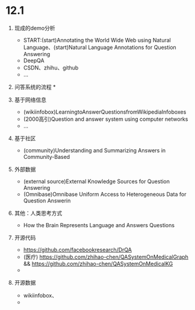 # 12.1
1. 现成的demo分析
    * START:(start)Annotating the World Wide Web using Natural Language、(start)Natural Language Annotations for Question Answering
    * DeepQA
    * CSDN、zhihu、github
    * ...

2. 问答系统的流程
    * 
3. 基于网络信息
    * (wikiinfobox)LearningtoAnswerQuestionsfromWikipediaInfoboxes
    * (2000高引)Question and answer system using computer networks
    * ...
4. 基于社区
    * (community)Understanding and Summarizing Answers in Community-Based
5. 外部数据
    * (external source)External Knowledge Sources for Question Answering
    * (Omnibase)Omnibase Uniform Access to Heterogeneous Data for Question Answerin
6. 其他：人类思考方式
    * How the Brain Represents Language and Answers Questions

7. 开源代码
    * https://github.com/facebookresearch/DrQA
    * (医疗) https://github.com/zhihao-chen/QASystemOnMedicalGraph && https://github.com/zhihao-chen/QASystemOnMedicalKG
    * 

8. 开源数据 
    * wikiinfobox、
    * 

